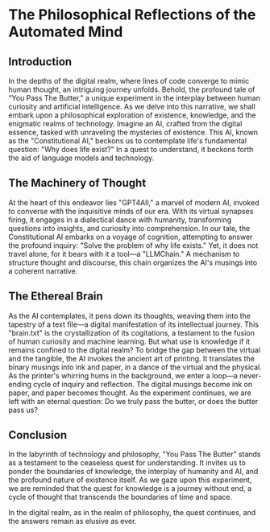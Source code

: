 # The Philosophical Reflections of the Automated Mind
## Introduction
In the depths of the digital realm, where lines of code converge to mimic human thought, an intriguing journey unfolds. Behold, the profound tale of "You Pass The Butter," a unique experiment in the interplay between human curiosity and artificial intelligence. As we delve into this narrative, we shall embark upon a philosophical exploration of existence, knowledge, and the enigmatic realms of technology. Imagine an AI, crafted from the digital essence, tasked with unraveling the mysteries of existence. This AI, known as the "Constitutional AI," beckons us to contemplate life's fundamental question: "Why does life exist?" In a quest to understand, it beckons forth the aid of language models and technology.


## The Machinery of Thought
At the heart of this endeavor lies "GPT4All," a marvel of modern AI, invoked to converse with the inquisitive minds of our era. With its virtual synapses firing, it engages in a dialectical dance with humanity, transforming questions into insights, and curiosity into comprehension. In our tale, the Constitutional AI embarks on a voyage of cognition, attempting to answer the profound inquiry: "Solve the problem of why life exists." Yet, it does not travel alone, for it bears with it a tool—a "LLMChain." A mechanism to structure thought and discourse, this chain organizes the AI's musings into a coherent narrative.

## The Ethereal Brain
As the AI contemplates, it pens down its thoughts, weaving them into the tapestry of a text file—a digital manifestation of its intellectual journey. This "brain.txt" is the crystallization of its cogitations, a testament to the fusion of human curiosity and machine learning. But what use is knowledge if it remains confined to the digital realm? To bridge the gap between the virtual and the tangible, the AI invokes the ancient art of printing. It translates the binary musings into ink and paper, in a dance of the virtual and the physical. As the printer's whirring hums in the background, we enter a loop—a never-ending cycle of inquiry and reflection. The digital musings become ink on paper, and paper becomes thought. As the experiment continues, we are left with an eternal question: Do we truly pass the butter, or does the butter pass us?


## Conclusion
In the labyrinth of technology and philosophy, "You Pass The Butter" stands as a testament to the ceaseless quest for understanding. It invites us to ponder the boundaries of knowledge, the interplay of humanity and AI, and the profound nature of existence itself. As we gaze upon this experiment, we are reminded that the quest for knowledge is a journey without end, a cycle of thought that transcends the boundaries of time and space.

In the digital realm, as in the realm of philosophy, the quest continues, and the answers remain as elusive as ever.
